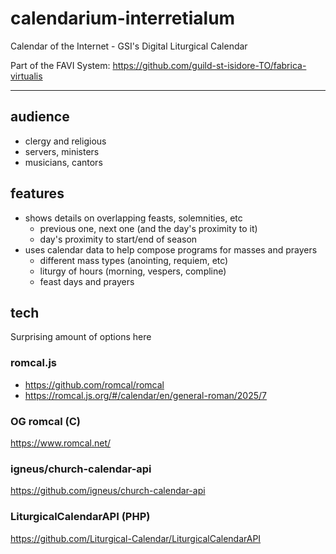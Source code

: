 # calendarium-interretialum

Calendar of the Internet - GSI's Digital Liturgical Calendar

Part of the FAVI System: https://github.com/guild-st-isidore-TO/fabrica-virtualis

---

## audience

- clergy and religious
- servers, ministers
- musicians, cantors

## features

- shows details on overlapping feasts, solemnities, etc
    - previous one, next one (and the day's proximity to it)
    - day's proximity to start/end of season
- uses calendar data to help compose programs for masses and prayers
    - different mass types (anointing, requiem, etc)
    - liturgy of hours (morning, vespers, compline)
    - feast days and prayers

## tech

Surprising amount of options here

### romcal.js

- https://github.com/romcal/romcal
- https://romcal.js.org/#/calendar/en/general-roman/2025/7

### OG romcal (C)

https://www.romcal.net/

### igneus/church-calendar-api

https://github.com/igneus/church-calendar-api

### LiturgicalCalendarAPI (PHP)

https://github.com/Liturgical-Calendar/LiturgicalCalendarAPI
